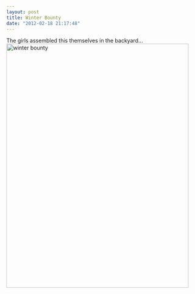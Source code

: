 ```yaml
---
layout: post
title: Winter Bounty
date: "2012-02-18 21:17:48"
---
```


The girls assembled this themselves in the backyard...
<br/><a href="http://www.flickr.com/photos/thenobot/6898486969/" title="winter bounty by thenobot, on Flickr"><img src="https://farm8.staticflickr.com/7055/6898486969_3c8947ccfc_z.jpg" width="478" height="640" alt="winter bounty"></a>
